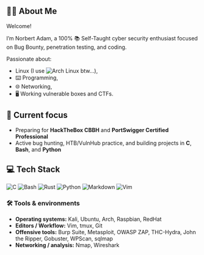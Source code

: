 ## 👨‍💻 About Me

Welcome!

I’m Norbert Adam, a 100% 📚 Self-Taught cyber security enthusiast focused on Bug Bounty, penetration testing, and coding.

Passionate about:
+ Linux (I use ![Arch Linux](https://img.shields.io/badge/Arch%20Linux-1793D1?logo=archlinux&logoColor=white) btw...),
+ ⌨️ Programming,
+ 🌐 Networking,
+ 🖥️ Working vulnerable boxes and CTFs.
 
 
 
 
## 🎯 Current focus
- Preparing for **HackTheBox CBBH** and **PortSwigger Certified Professional**  
- Active bug hunting, HTB/VulnHub practice, and building projects in **C**, **Bash**, and **Python**
 
 
 
 
## 💻 Tech Stack
![C](https://img.shields.io/badge/C-00599C?logo=c&logoColor=white)
![Bash](https://img.shields.io/badge/Bash-4EAA25?logo=gnu-bash&logoColor=white)
![Rust](https://img.shields.io/badge/Rust-000000?logo=rust&logoColor=white)
![Python](https://img.shields.io/badge/Python-3776AB?logo=python&logoColor=white)
![Markdown](https://img.shields.io/badge/Markdown-000000?logo=markdown&logoColor=white)
![Vim](https://img.shields.io/badge/Vim-019733?logo=vim&logoColor=white)
 
 
 
### 🛠️ Tools & environments
+ **Operating systems:** Kali, Ubuntu, Arch, Raspbian, RedHat
+ **Editors / Workflow:** Vim, tmux, Git
+ **Offensive tools:** Burp Suite, Metasploit, OWASP ZAP, THC-Hydra, John the Ripper, Gobuster, WPScan, sqlmap
+ **Networking / analysis:** Nmap, Wireshark


<!--
> Tip: I keep concise practical notes and scripts for many of these tools in my repos.

---

## 📂 Projects (work-in-progress)
- **Webserver in C** — step-by-step educational series (sockets, HTTP basics)  
- **Bug-Bounty-Toolkit** — recon & automation scripts I use daily  
- **HTB-CBBH-Notes** — structured study notes (no spoilers)  

(These will be pinned repos once ready.)

---

## 📣 What I publish
- Blog posts: deep-dives & walkthroughs from labs  
- YouTube: recorded lab walkthroughs / tutorials (shorts for TikTok)  
- GitHub: code, writeups, and study notes

---

## 🌐 Connect
- Blog · YouTube · X / Twitter · LinkedIn (links in pinned repos)

---
--!>
